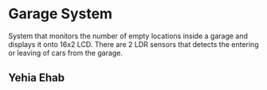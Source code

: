 # Garage System

System that monitors the number of empty locations inside a garage and displays it onto 16x2 LCD.
There are 2 LDR sensors that detects the entering or leaving of cars from the garage.


## Yehia Ehab
